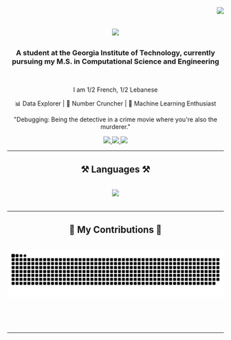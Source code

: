 <img align="right" src="https://visitor-badge.laobi.icu/badge?page_id=Chloesaleh1.Chloesaleh1" />

<h1 align="center">
    <img src="https://readme-typing-svg.herokuapp.com/?font=Righteous&size=35&center=true&vCenter=true&width=500&height=70&duration=2000&lines=Hi+There!+👋;+I'm+Chloe+Saleh!;" />
</h1>

<h3 align="center">A student at the Georgia Institute of Technology, currently pursuing my M.S. in Computational Science and Engineering</h3>

<br/>

<div align="center">
 
 I am 1/2 French, 1/2 Lebanese
 
 📊 Data Explorer | 🧮 Number Cruncher | 🤖 Machine Learning Enthusiast

"Debugging: Being the detective in a crime movie where you're also the murderer."

 </div>
 
<div align="center"> 
  <a href="mailto:csaleh7@gatech.edu">
    <img src="https://img.shields.io/badge/Gmail-333333?style=for-the-badge&logo=gmail&logoColor=red" />
  </a>
  <a href="https://www.linkedin.com/in/chloesaleh/" target="_blank">
    <img src="https://img.shields.io/badge/LinkedIn-0077B5?style=for-the-badge&logo=linkedin&logoColor=white" target="_blank" />
  </a>
  <a href="https://github.gatech.edu/pages/csaleh7/csaleh7.github.io/" target="_blank">
     <img src="https://img.shields.io/badge/Portfolio-FF5722?style=for-the-badge&logo=todoist&logoColor=white" target="_blank" /> <!-- sqlite, safari, google-chrome are other good icon options -->
  </a>
</div>

 <hr/>
 
<h2 align="center">⚒️ Languages ⚒️</h2>
<br/>
<div align="center">
    <img src="https://skillicons.dev/icons?i=python,java,mysql,r" />
</div>

<br/>
<hr/>

<div align="center">
  <h2>🐍 My Contributions 🐍</h2>
  <br>
  <img alt="snake eating my contributions" src="https://raw.githubusercontent.com/salesp07/salesp07/output/github-contribution-grid-snake.svg" />
  
  <br/><br/><br/>
</div>

<hr/>
